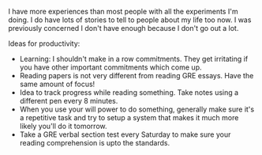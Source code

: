 I have more experiences than most people with all the experiments I'm doing. I do have lots of stories to tell to people about my life too now. I was previously concerned I don't have enough because I don't go out a lot.

Ideas for productivity:
- Learning: I shouldn't make in a row commitments. They get irritating if you have other important commitments which come up.
- Reading papers is not very different from reading GRE essays. Have the same amount of focus!
- Idea to track progress while reading something. Take notes using a different pen every 8 minutes. 
- When you use your will power to do something, generally make sure it's a repetitive task and try to setup a system that makes it much more likely you'll do it tomorrow.
- Take a GRE verbal section test every Saturday to make sure your reading comprehension is upto the standards.
